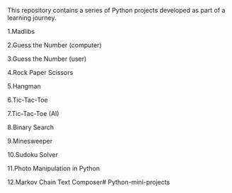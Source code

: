 This repository contains a series of Python projects developed as part of a learning journey.

1.Madlibs

2.Guess the Number (computer)

3.Guess the Number (user)

4.Rock Paper Scissors

5.Hangman

6.Tic-Tac-Toe

7.Tic-Tac-Toe (AI)

8.Binary Search

9.Minesweeper

10.Sudoku Solver

11.Photo Manipulation in Python

12.Markov Chain Text Composer# Python-mini-projects
